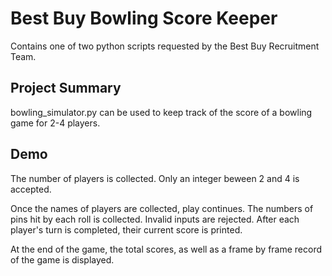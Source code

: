 # Best Buy Bowling Score Keeper
Contains one of two python scripts requested by the Best Buy Recruitment Team.

## Project Summary
bowling_simulator.py can be used to keep track of the score of a bowling game for 2-4 players.

## Demo
The number of players is collected. Only an integer beween 2 and 4 is accepted.

Once the names of players are collected, play continues.
The numbers of pins hit by each roll is collected.
Invalid inputs are rejected.
After each player's turn is completed, their current score is printed.

At the end of the game, the total scores, as well as a frame by frame record of the game is displayed.
